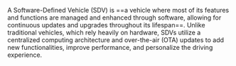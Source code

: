 A Software-Defined Vehicle (SDV) is ==a vehicle where most of its features and functions are managed and enhanced through software, allowing for continuous updates and upgrades throughout its lifespan==. Unlike traditional vehicles, which rely heavily on hardware, SDVs utilize a centralized computing architecture and over-the-air (OTA) updates to add new functionalities, improve performance, and personalize the driving experience.